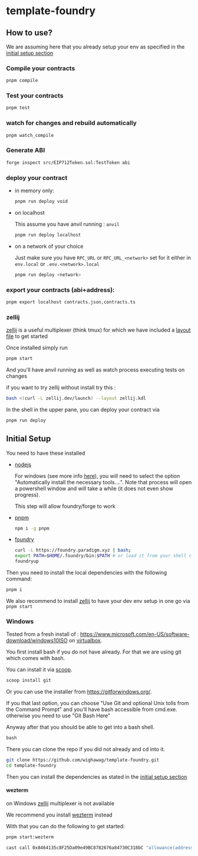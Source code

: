 # template-foundry


## How to use?

We are assuming here that you already setup your env as specified in the [initial setup section](#initial-setup)

### Compile your contracts

```bash
pnpm compile
```

### Test your contracts

```bash
pnpm test
```

### watch for changes and rebuild automatically

```bash
pnpm watch_compile
```

### Generate ABI
```bash
forge inspect src/EIP712Token.sol:TestToken abi
```

### deploy your contract

- in memory only:

  ```bash
  pnpm run deploy void
  ```

- on localhost

  This assume you have anvil running : `anvil`

  ```bash
  pnpm run deploy localhost
  ```

- on a network of your choice

  Just make sure you have `RPC_URL` or `RPC_URL_<network>` set for it either in `env.local` or `.env.<network>.local`

  ```bash
  pnpm run deploy <network>
  ```
  
### export your contracts (abi+address):
  
  ```bash
  pnpm export localhost contracts.json,contracts.ts
  ```

### zellij

[zellij](https://zellij.dev/) is a useful multiplexer (think tmux) for which we have included a [layout file](./zellij.kdl) to get started

Once installed simply run

```bash
pnpm start
```

And you'll have anvil running as well as watch process executing tests on changes

if you want to try zellij without install try this :

```bash
bash <(curl -L zellij.dev/launch) --layout zellij.kdl
```

In the shell in the upper pane, you can deploy your contract via

```bash
pnpm run deploy
```

## Initial Setup

You need to have these installed

- [nodejs](https://nodejs.org/en)

  For windows (see more info [here](#windows)), you will need to select the option "Automatically install the necessary tools....". Note that process will open a powershell window and will take a while (it does not even show progress).

  This step will allow foundry/forge to work

- [pnpm](https://pnpm.io/)

  ```bash
  npm i -g pnpm
  ```

- [foundry](https://getfoundry.sh/)

  ```bash
  curl -L https://foundry.paradigm.xyz | bash;
  export PATH=$HOME/.foundry/bin:$PATH # or load it from your shell config which the script above should have configured
  foundryup
  ```

Then you need to install the local dependencies with the following command:

```bash
pnpm i
```

We also recommend to install [zellij](https://zellij.dev/) to have your dev env setup in one go via `pnpm start`

### Windows

Tested from a fresh install of : https://www.microsoft.com/en-US/software-download/windows10ISO on [virtualbox](https://www.virtualbox.org/).

You first install bash if you do not have already. For that we are using git which comes with bash.

You can install it via [scoop](https://scoop.sh/).

```bat
scoop install git
```

Or you can use the installer from https://gitforwindows.org/.

If you that last option, you can choose "Use Git and optional Unix tolls from the Command Prompt" and you'll have bash accessible from cmd.exe. otherwise you need to use "Git Bash Here"

Anyway after that you should be able to get into a bash shell.

```bat
bash
```

There you can clone the repo if you did not already and cd into it.

```bash
git clone https://github.com/wighawag/template-foundry.git
cd template-foundry
```

Then you can install the dependencies as stated in the [initial setup section](#initial-setup)

#### wezterm

on Windows [zellij](https://zellij.dev/) multiplexer is not available

We recommend you install [wezterm](https://wezfurlong.org/wezterm/install/windows.html) instead

With that you can do the following to get started:

```bash
pnpm start:wezterm
```


```bash
cast call 0x8464135c8F25Da09e49BC8782676a84730C318bC "allowance(address,address)" 0x70997970c51812dc3a010c7d01b50e0d17dc79c8 0xf39Fd6e51aad88F6F4ce6aB8827279cffFb92266
```